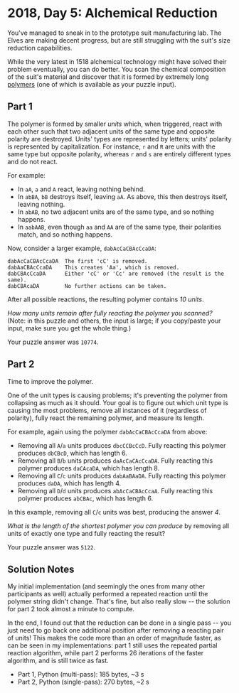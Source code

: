 # 2018, Day 5: Alchemical Reduction

You've managed to sneak in to the prototype suit manufacturing lab. The Elves are making decent progress, but are still struggling with the suit's size reduction capabilities.

While the very latest in 1518 alchemical technology might have solved their problem eventually, you can do better. You scan the chemical composition of the suit's material and discover that it is formed by extremely long [polymers](https://en.wikipedia.org/wiki/Polymer) (one of which is available as your puzzle input).

## Part 1

The polymer is formed by smaller _units_ which, when triggered, react with each other such that two adjacent units of the same type and opposite polarity are destroyed. Units' types are represented by letters; units' polarity is represented by capitalization. For instance, `r` and `R` are units with the same type but opposite polarity, whereas `r` and `s` are entirely different types and do not react.

For example:

*   In `aA`, `a` and `A` react, leaving nothing behind.
*   In `abBA`, `bB` destroys itself, leaving `aA`. As above, this then destroys itself, leaving nothing.
*   In `abAB`, no two adjacent units are of the same type, and so nothing happens.
*   In `aabAAB`, even though `aa` and `AA` are of the same type, their polarities match, and so nothing happens.

Now, consider a larger example, `dabAcCaCBAcCcaDA`:

    dabAcCaCBAcCcaDA  The first 'cC' is removed.
    dabAaCBAcCcaDA    This creates 'Aa', which is removed.
    dabCBAcCcaDA      Either 'cC' or 'Cc' are removed (the result is the same).
    dabCBAcaDA        No further actions can be taken.
    

After all possible reactions, the resulting polymer contains _10 units_.

_How many units remain after fully reacting the polymer you scanned?_ (Note: in this puzzle and others, the input is large; if you copy/paste your input, make sure you get the whole thing.)

Your puzzle answer was `10774`.

## Part 2

Time to improve the polymer.

One of the unit types is causing problems; it's preventing the polymer from collapsing as much as it should. Your goal is to figure out which unit type is causing the most problems, remove all instances of it (regardless of polarity), fully react the remaining polymer, and measure its length.

For example, again using the polymer `dabAcCaCBAcCcaDA` from above:

*   Removing all `A`/`a` units produces `dbcCCBcCcD`. Fully reacting this polymer produces `dbCBcD`, which has length 6.
*   Removing all `B`/`b` units produces `daAcCaCAcCcaDA`. Fully reacting this polymer produces `daCAcaDA`, which has length 8.
*   Removing all `C`/`c` units produces `dabAaBAaDA`. Fully reacting this polymer produces `daDA`, which has length 4.
*   Removing all `D`/`d` units produces `abAcCaCBAcCcaA`. Fully reacting this polymer produces `abCBAc`, which has length 6.

In this example, removing all `C`/`c` units was best, producing the answer _4_.

_What is the length of the shortest polymer you can produce_ by removing all units of exactly one type and fully reacting the result?

Your puzzle answer was `5122`.


## Solution Notes

My initial implementation (and seemingly the ones from many other participants as well) actually performed a repeated reaction until the polymer string didn't change. That's fine, but also really slow -- the solution for part 2 took almost a minute to compute.

In the end, I found out that the reduction can be done in a single pass -- you just need to go back one additional position after removing a reacting pair of units! This makes the code more than an order of magnitude faster, as can be seen in my implementations: part 1 still uses the repeated partial reaction algorithm, while part 2 performs 26 iterations of the faster algorithm, and is still twice as fast.

* Part 1, Python (multi-pass): 185 bytes, ~3 s
* Part 2, Python (single-pass): 270 bytes, ~2 s
